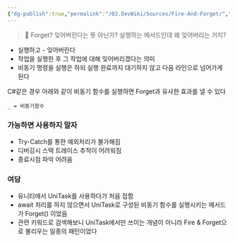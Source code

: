 ```yaml
---
{"dg-publish":true,"permalink":"/02.DevWiki/Sources/Fire-And-Forget/","tags":["dg-publish"],"noteIcon":""}
---
```


> 🤔 Forget? 잊어버린다는 뜻 아닌가? 실행하는 메서드인데 왜 잊어버리는 거지?

- 실행하고 - 잊어버린다
- 작업을 실행한 후 그 작업에 대해 잊어버리겠다는 의미
- 비동기 명령을 실행은 하되 실행 완료까지 대기하지 않고 다음 라인으로 넘어가게 된다

C#같은 경우 아래와 같이 비동기 함수를 실행하면 Forget과 유사한 효과를 낼 수 있다

```
_ = 비동기함수

```

### 가능하면 사용하지 말자
* Try-Catch를 통한 예외처리가 불가해짐
* 디버깅시 스택 트레이스 추적이 어려워짐
* 종료시점 파악 어려움

### 여담
- 유니티에서 UniTask를 사용하다가 처음 접함
- await 처리를 하지 않으면서 UniTask로 구성된 비동기 함수를 실행시키는 메서드가 Forget() 이었음
- 관련 키워드로 검색해보니 UniTask에서만 쓰이는 개념이 아니라 Fire & Forget으로 불리우는 일종의 패턴이었다